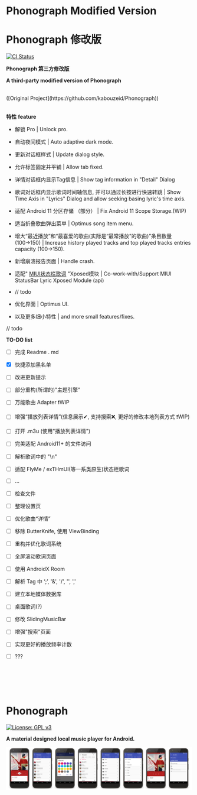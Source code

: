 # Phonograph Modified Version 
# Phonograph 修改版

[<img src="https://github.com/chr56/Phonograph/workflows/ci/badge.svg" alt="CI Status">](https://github.com/chr56/Phonograph/actions)

**Phonograph 第三方修改版**

**A third-party modified version of Phonograph**

<br/>
([Original Project](https://github.com/kabouzeid/Phonograph))
<br/>
<br/>

**特性** 
**feature**

* 解锁 Pro | Unlock pro.

* 自动夜间模式 | Auto adaptive dark mode.

* 更新对话框样式 | Update dialog style.

* 允许标签固定并平铺 | Allow tab fixed.

* 详情对话框内显示Tag信息 | Show tag information in "Detail" Dialog

* 歌词对话框内显示歌词时间轴信息, 并可以通过长按进行快速转跳 | Show Time Axis in "Lyrics" Dialog and allow seeking basing lyric's time axis.

* 适配 Android 11 分区存储 （部分） | Fix Android 11 Scope Storage.(WIP)

* 适当折叠歌曲弹出菜单 | Optimus song item menu.

* 增大“最近播放”和“最喜爱的歌曲(实际是“最常播放”的歌曲)”条目数量(100→150) | Increase history played tracks and top played tracks entries capacity (100->150).

* 新增崩溃报告页面 | Handle crash.

* 适配" [MIUI状态栏歌词](https://github.com/xiaowine/miui.statusbar.lyric) "Xposed模块 | Co-work-with/Support MIUI StatusBar Lyric Xposed Module (api)

* // todo

* 优化界面 | Optimus UI.

* 以及更多细小特性 | and more small features/fixes.

// todo

**TO-DO list**

- [ ] 完成 Readme . md

- [x] 快捷添加黑名单

- [ ] 改进更新提示

- [ ] 部分重构(所谓的)"主题引擎"

- [ ] 万能歌曲 Adapter ❗WIP

- [ ] 增强“播放列表详情”(信息展示✔, 支持搜索❌, 更好的修改本地列表方式 ❗WIP) 

- [ ] 打开 .m3u (使用"播放列表详情")

- [ ] 完美适配 Android11+ 的文件访问

- [ ] 解析歌词中的 "\n"

- [ ]  适配 FlyMe / exTHmUI(等一系类原生)状态栏歌词

- [ ]  ...

- [ ] 检查文件

- [ ] 整理设置页

- [ ] 优化歌曲“详情”

- [ ] 移除 ButterKnife, 使用 ViewBinding

- [ ] 重构并优化歌词系统

- [ ] 全屏滚动歌词页面

- [ ] 使用 AndroidX Room

- [ ] 解析 Tag 中 ‘;’, '&', '/', '\', ','

- [ ] 建立本地媒体数据库

- [ ] 桌面歌词(?)

- [ ] 修改 SlidingMusicBar

- [ ] 增强"搜索"页面

- [ ] 实现更好的播放频率计数

- [ ] ???

<br/>
<br/>
<br/>
<br/>

# Phonograph
[![License: GPL v3](https://img.shields.io/badge/License-GPL%20v3-blue.svg)](https://github.com/chr56/Phonograph_Plus/blob/release/LICENSE.txt)


**A material designed local music player for Android.**

![Screenshots](./art/art.jpg?raw=true)

